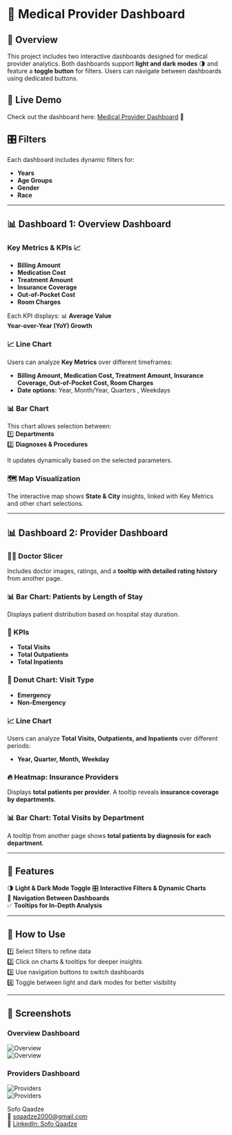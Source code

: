 # 🏥 Medical Provider Dashboard  

## 📌 Overview  
This project includes two interactive dashboards designed for medical provider analytics. Both dashboards support **light and dark modes** 🌗 and feature a **toggle button** for filters. Users can navigate between dashboards using dedicated buttons.  

## 🔗 Live Demo  
Check out the dashboard here: [Medical Provider Dashboard](https://app.powerbi.com/view?r=eyJrIjoiMTg5MTQ2NDYtOWYzNS00N2VkLTg5ZDAtZmNjMmExNjJkZmVkIiwidCI6ImJkMGQ4ZDNmLTJjODYtNGRhMC04Y2FhLWZlNjFlNzNlNGQ5MyIsImMiOjEwfQ%3D%3D) 🚀  


## 🎛️ Filters  
Each dashboard includes dynamic filters for:  
- **Years**  
- **Age Groups** 
- **Gender** 
- **Race**   

---

## 📊 Dashboard 1: Overview Dashboard  
### Key Metrics & KPIs 📈  
- **Billing Amount**   
- **Medication Cost**  
- **Treatment Amount**  
- **Insurance Coverage**   
- **Out-of-Pocket Cost**   
- **Room Charges** 

Each KPI displays: 📊
**Average Value**  
 **Year-over-Year (YoY) Growth**  

### 📈 Line Chart  
Users can analyze **Key Metrics** over different timeframes:  
- **Billing Amount, Medication Cost, Treatment Amount, Insurance Coverage, Out-of-Pocket Cost, Room Charges**  
- **Date options:** Year, Month/Year, Quarters , Weekdays

### 📊 Bar Chart  
This chart allows selection between:  
1️⃣ **Departments**   
2️⃣ **Diagnoses & Procedures** 

It updates dynamically based on the selected parameters.  

### 🗺️ Map Visualization  
The interactive map shows **State & City** insights, linked with Key Metrics and other chart selections.  

---

## 📊 Dashboard 2: Provider Dashboard  
### 👨‍⚕️ Doctor Slicer  
Includes doctor images, ratings, and a **tooltip with detailed rating history** from another page.  

### 📊 Bar Chart: Patients by Length of Stay  
Displays patient distribution based on hospital stay duration.  

### 📌 KPIs  
- **Total Visits**   
- **Total Outpatients**   
- **Total Inpatients**   

### 🍩 Donut Chart: Visit Type  
- **Emergency**  
- **Non-Emergency**  

### 📈 Line Chart  
Users can analyze **Total Visits, Outpatients, and Inpatients** over different periods:  
- **Year, Quarter, Month, Weekday**  

### 🔥 Heatmap: Insurance Providers  
Displays **total patients per provider**. A tooltip reveals **insurance coverage by departments**.  

### 📊 Bar Chart: Total Visits by Department  
A tooltip from another page shows **total patients by diagnosis for each department**.  

---

## 🚀 Features  
🌗   **Light & Dark Mode Toggle** 
🎛️  **Interactive Filters & Dynamic Charts**  
🔄 **Navigation Between Dashboards**   
✅ **Tooltips for In-Depth Analysis**   
 

---

## 📌 How to Use  
1️⃣ Select filters to refine data  
2️⃣ Click on charts & tooltips for deeper insights  
3️⃣ Use navigation buttons to switch dashboards  
4️⃣ Toggle between light and dark modes for better visibility  

---

## 📸 Screenshots  

### Overview Dashboard  
![Overview](https://github.com/sofoq/Power_BI_Medical-Provider-Dashboard/blob/main/Overview_Light.png)  
![Overview](https://github.com/sofoq/Power_BI_Medical-Provider-Dashboard/blob/main/Overview_Dark.png)  

### Providers Dashboard  
![Providers](https://github.com/sofoq/Power_BI_Medical-Provider-Dashboard/blob/main/Provider_Light.png)  
![Providers](https://github.com/sofoq/Power_BI_Medical-Provider-Dashboard/blob/main/Providers_Dark.png)  


Sofo Qaadze  
📧 [sqaadze2000@gmail.com](mailto:sqaadze2000@gmail.com)  
🔗 [LinkedIn: Sofo Qaadze](https://www.linkedin.com/in/sofo-qaadze-ba7895205/)

